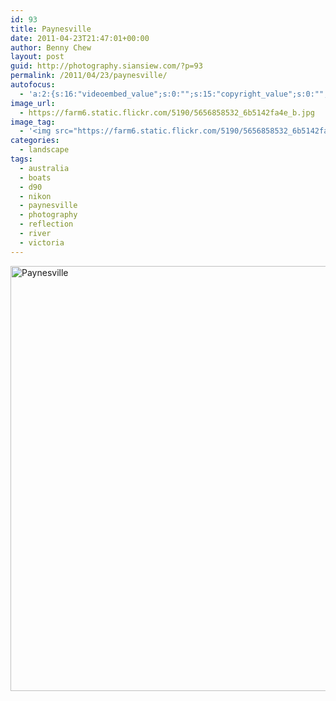 ```yaml
---
id: 93
title: Paynesville
date: 2011-04-23T21:47:01+00:00
author: Benny Chew
layout: post
guid: http://photography.siansiew.com/?p=93
permalink: /2011/04/23/paynesville/
autofocus:
  - 'a:2:{s:16:"videoembed_value";s:0:"";s:15:"copyright_value";s:0:"";}'
image_url:
  - https://farm6.static.flickr.com/5190/5656858532_6b5142fa4e_b.jpg
image_tag:
  - '<img src="https://farm6.static.flickr.com/5190/5656858532_6b5142fa4e_b.jpg" />'
categories:
  - landscape
tags:
  - australia
  - boats
  - d90
  - nikon
  - paynesville
  - photography
  - reflection
  - river
  - victoria
---
```

<a href="https://farm6.static.flickr.com/5190/5656858532_6b5142fa4e_b.jpg" title="Paynesville by siansiew, on Flickr" rel="lightbox"><img src="https://farm6.static.flickr.com/5190/5656858532_6b5142fa4e_b.jpg" width="1024" height="680" alt="Paynesville" /></a>
